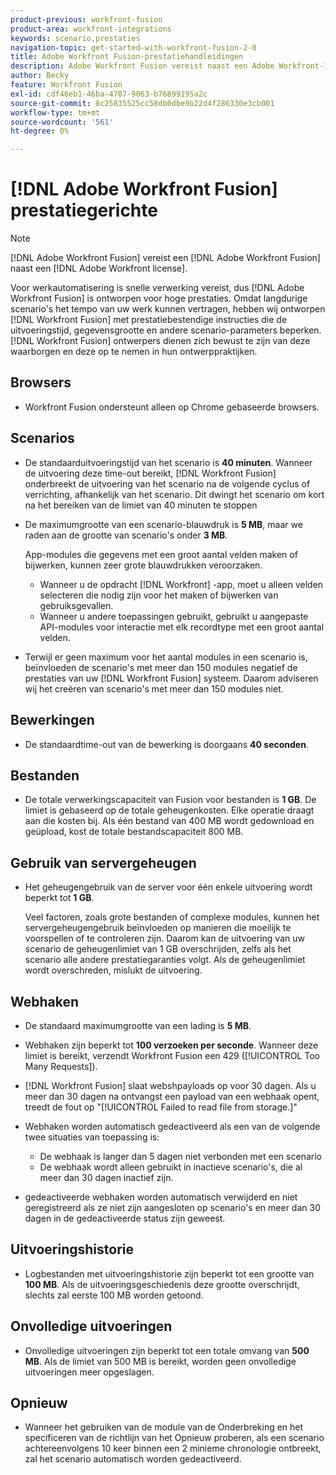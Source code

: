 ```yaml
---
product-previous: workfront-fusion
product-area: workfront-integrations
keywords: scenario,prestaties
navigation-topic: get-started-with-workfront-fusion-2-0
title: Adobe Workfront Fusion-prestatiehandleidingen
description: Adobe Workfront Fusion vereist naast een Adobe Workfront-licentie een Adobe Workfront Fusion-licentie.
author: Becky
feature: Workfront Fusion
exl-id: cdf46eb1-46ba-4707-9063-b76899195a2c
source-git-commit: 8c25835525cc58db0dbe9b22d4f286330e3cb001
workflow-type: tm+mt
source-wordcount: '561'
ht-degree: 0%

---
```


# [!DNL Adobe Workfront Fusion] prestatiegerichte

>[!NOTE]
>
>[!DNL Adobe Workfront Fusion] vereist een [!DNL Adobe Workfront Fusion] naast een [!DNL Adobe Workfront license].

Voor werkautomatisering is snelle verwerking vereist, dus [!DNL Adobe Workfront Fusion] is ontworpen voor hoge prestaties. Omdat langdurige scenario&#39;s het tempo van uw werk kunnen vertragen, hebben wij ontworpen [!DNL Workfront Fusion] met prestatiebestendige instructies die de uitvoeringstijd, gegevensgrootte en andere scenario-parameters beperken. [!DNL Workfront Fusion] ontwerpers dienen zich bewust te zijn van deze waarborgen en deze op te nemen in hun ontwerppraktijken.

## Browsers

* Workfront Fusion ondersteunt alleen op Chrome gebaseerde browsers.

## Scenarios

* De standaarduitvoeringstijd van het scenario is **40 minuten**. Wanneer de uitvoering deze time-out bereikt, [!DNL Workfront Fusion] onderbreekt de uitvoering van het scenario na de volgende cyclus of verrichting, afhankelijk van het scenario. Dit dwingt het scenario om kort na het bereiken van de limiet van 40 minuten te stoppen
* De maximumgrootte van een scenario-blauwdruk is **5 MB**, maar we raden aan de grootte van scenario&#39;s onder **3 MB**.

  App-modules die gegevens met een groot aantal velden maken of bijwerken, kunnen zeer grote blauwdrukken veroorzaken.

   * Wanneer u de opdracht [!DNL Workfront] -app, moet u alleen velden selecteren die nodig zijn voor het maken of bijwerken van gebruiksgevallen.
   * Wanneer u andere toepassingen gebruikt, gebruikt u aangepaste API-modules voor interactie met elk recordtype met een groot aantal velden.

* Terwijl er geen maximum voor het aantal modules in een scenario is, beïnvloeden de scenario&#39;s met meer dan 150 modules negatief de prestaties van uw [!DNL Workfront Fusion] systeem. Daarom adviseren wij het creëren van scenario&#39;s met meer dan 150 modules niet.

## Bewerkingen

* De standaardtime-out van de bewerking is doorgaans **40 seconden**.

<!--
* The operation timeout for calls to Adobe Workfront is **120 seconds**.
-->

## Bestanden

* De totale verwerkingscapaciteit van Fusion voor bestanden is **1 GB**. De limiet is gebaseerd op de totale geheugenkosten. Elke operatie draagt aan die kosten bij. Als één bestand van 400 MB wordt gedownload en geüpload, kost de totale bestandscapaciteit 800 MB.

## Gebruik van servergeheugen

* Het geheugengebruik van de server voor één enkele uitvoering wordt beperkt tot **1 GB**.

  Veel factoren, zoals grote bestanden of complexe modules, kunnen het servergeheugengebruik beïnvloeden op manieren die moeilijk te voorspellen of te controleren zijn. Daarom kan de uitvoering van uw scenario de geheugenlimiet van 1 GB overschrijden, zelfs als het scenario alle andere prestatiegaranties volgt. Als de geheugenlimiet wordt overschreden, mislukt de uitvoering.

## Webhaken

* De standaard maximumgrootte van een lading is **5 MB**.
* Webhaken zijn beperkt tot **100 verzoeken per seconde**. Wanneer deze limiet is bereikt, verzendt Workfront Fusion een 429 ([!UICONTROL Too Many Requests]).
* [!DNL Workfront Fusion] slaat webshpayloads op voor 30 dagen. Als u meer dan 30 dagen na ontvangst een payload van een webhaak opent, treedt de fout op &quot;[!UICONTROL Failed to read file from storage.]&quot;
* Webhaken worden automatisch gedeactiveerd als een van de volgende twee situaties van toepassing is:

   * De webhaak is langer dan 5 dagen niet verbonden met een scenario
   * De webhaak wordt alleen gebruikt in inactieve scenario&#39;s, die al meer dan 30 dagen inactief zijn.

* gedeactiveerde webhaken worden automatisch verwijderd en niet geregistreerd als ze niet zijn aangesloten op scenario&#39;s en meer dan 30 dagen in de gedeactiveerde status zijn geweest.

## Uitvoeringshistorie

* Logbestanden met uitvoeringshistorie zijn beperkt tot een grootte van **100 MB**. Als de uitvoeringsgeschiedenis deze grootte overschrijdt, slechts zal eerste 100 MB worden getoond.

## Onvolledige uitvoeringen

* Onvolledige uitvoeringen zijn beperkt tot een totale omvang van **500 MB**. Als de limiet van 500 MB is bereikt, worden geen onvolledige uitvoeringen meer opgeslagen.

## Opnieuw

* Wanneer het gebruiken van de module van de Onderbreking en het specificeren van de richtlijn van het Opnieuw proberen, als een scenario achtereenvolgens 10 keer binnen een 2 minieme chronologie ontbreekt, zal het scenario automatisch worden gedeactiveerd.

